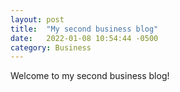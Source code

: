 ```yaml
---
layout: post
title:  "My second business blog"
date:   2022-01-08 10:54:44 -0500
category: Business
---
```

Welcome to my second business blog!